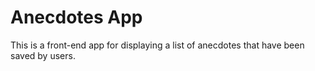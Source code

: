 # Anecdotes App

This is a front-end app for displaying a list of anecdotes that have been saved by users.
